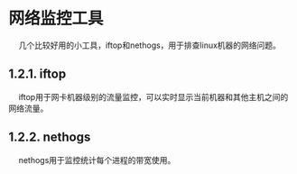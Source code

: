


# 网络监控工具
<!-- 
使用网络延迟测试监控工具分析网络响应时间 
https://www.solarwinds.com/zh/network-performance-monitor/use-cases/network-latency
-->

<!--
Linux网络流量监控工具 
https://mp.weixin.qq.com/s?__biz=MzU0NjEwMTg4Mg==&mid=2247485997&idx=2&sn=ac694beaf60cbf18d133eb6ebbc7a345&chksm=fb638538cc140c2e581b8c673a9c529359042a2262ec112f8c3476c7408f25e04856f0b37bbd&scene=21#wechat_redirect
-->
&emsp; 几个比较好用的小工具，iftop和nethogs，用于排查linux机器的网络问题。  

## 1.2.1. iftop  
&emsp; iftop用于网卡机器级别的流量监控，可以实时显示当前机器和其他主机之间的网络流量。  

## 1.2.2. nethogs
&emsp; nethogs用于监控统计每个进程的带宽使用。 